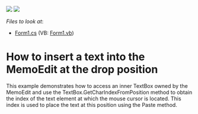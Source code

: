<!-- default badges list -->
[![](https://img.shields.io/badge/Open_in_DevExpress_Support_Center-FF7200?style=flat-square&logo=DevExpress&logoColor=white)](https://supportcenter.devexpress.com/ticket/details/E2963)
[![](https://img.shields.io/badge/📖_How_to_use_DevExpress_Examples-e9f6fc?style=flat-square)](https://docs.devexpress.com/GeneralInformation/403183)
<!-- default badges end -->
<!-- default file list -->
*Files to look at*:

* [Form1.cs](./CS/MemoEditDragDropInsertText/Form1.cs) (VB: [Form1.vb](./VB/MemoEditDragDropInsertText/Form1.vb))
<!-- default file list end -->
# How to insert a text into the MemoEdit at the drop position


<p>This example demonstrates how to access an inner TextBox owned by the MemoEdit and use the TextBox.GetCharIndexFromPosition method to obtain the index of the text element at which the mouse cursor is located. This index is used to place the text at this position using the Paste method.</p>

<br/>



